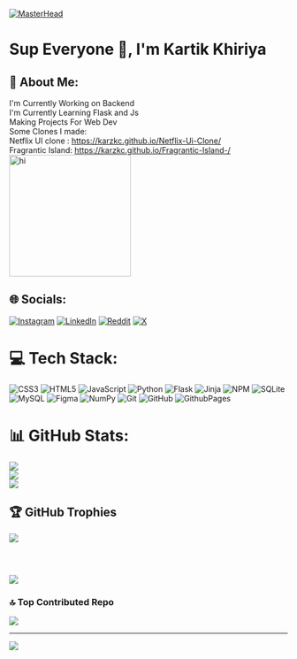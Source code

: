 [![MasterHead](https://images-wixmp-ed30a86b8c4ca887773594c2.wixmp.com/f/d5ff32a9-60ec-4b06-ab65-5ca3b08b9d87/d2gzsoy-c4b0f3ca-5ea7-4520-b200-097c834a6922.png?token=eyJ0eXAiOiJKV1QiLCJhbGciOiJIUzI1NiJ9.eyJzdWIiOiJ1cm46YXBwOjdlMGQxODg5ODIyNjQzNzNhNWYwZDQxNWVhMGQyNmUwIiwiaXNzIjoidXJuOmFwcDo3ZTBkMTg4OTgyMjY0MzczYTVmMGQ0MTVlYTBkMjZlMCIsIm9iaiI6W1t7InBhdGgiOiJcL2ZcL2Q1ZmYzMmE5LTYwZWMtNGIwNi1hYjY1LTVjYTNiMDhiOWQ4N1wvZDJnenNveS1jNGIwZjNjYS01ZWE3LTQ1MjAtYjIwMC0wOTdjODM0YTY5MjIucG5nIn1dXSwiYXVkIjpbInVybjpzZXJ2aWNlOmZpbGUuZG93bmxvYWQiXX0.EHIRDkHjiH5MJQmWu60f0P1CvnUh1hBwktd1e7qn0uc)]()
<h1>Sup Everyone 👋, I'm Kartik Khiriya</h1>
<h2>💫 About Me: </h2>

I'm Currently Working on Backend <br>I'm Currently Learning Flask and Js<br>Making Projects For Web Dev<br>Some Clones I made:<br>Netflix UI clone : https://karzkc.github.io/Netflix-Ui-Clone/ <br> 
Fragrantic Island: https://karzkc.github.io/Fragrantic-Island-/ <br>
 <img src="https://media.tenor.com/SKjjqXTekFgAAAAM/sasuke-discord.gif" alt="hi" height="220">

## 🌐 Socials:
[![Instagram](https://img.shields.io/badge/Instagram-%23E4405F.svg?logo=Instagram&logoColor=white)](https://instagram.com/https://www.instagram.com/formidable__kartik/) [![LinkedIn](https://img.shields.io/badge/LinkedIn-%230077B5.svg?logo=linkedin&logoColor=white)](https://linkedin.com/in/https://www.linkedin.com/in/kartik-khiriya-483a81319/) [![Reddit](https://img.shields.io/badge/Reddit-%23FF4500.svg?logo=Reddit&logoColor=white)](https://reddit.com/user/Karzkc08) [![X](https://img.shields.io/badge/X-black.svg?logo=X&logoColor=white)](https://x.com/@karzkc0803) 

# 💻 Tech Stack:
![CSS3](https://img.shields.io/badge/css3-%231572B6.svg?style=flat&logo=css3&logoColor=white) ![HTML5](https://img.shields.io/badge/html5-%23E34F26.svg?style=flat&logo=html5&logoColor=white) ![JavaScript](https://img.shields.io/badge/javascript-%23323330.svg?style=flat&logo=javascript&logoColor=%23F7DF1E) ![Python](https://img.shields.io/badge/python-3670A0?style=flat&logo=python&logoColor=ffdd54) ![Flask](https://img.shields.io/badge/flask-%23000.svg?style=flat&logo=flask&logoColor=white) ![Jinja](https://img.shields.io/badge/jinja-white.svg?style=flat&logo=jinja&logoColor=black)
![NPM](https://img.shields.io/badge/NPM-%23CB3837.svg?style=flat&logo=npm&logoColor=white) ![SQLite](https://img.shields.io/badge/sqlite-%2307405e.svg?style=flat&logo=sqlite&logoColor=white) ![MySQL](https://img.shields.io/badge/mysql-4479A1.svg?style=flat&logo=mysql&logoColor=white) ![Figma](https://img.shields.io/badge/figma-%23F24E1E.svg?style=flat&logo=figma&logoColor=white) ![NumPy](https://img.shields.io/badge/numpy-%23013243.svg?style=flat&logo=numpy&logoColor=white) ![Git](https://img.shields.io/badge/git-%23F05033.svg?style=flat&logo=git&logoColor=white) ![GitHub](https://img.shields.io/badge/github-%23121011.svg?style=flat&logo=github&logoColor=white) ![GithubPages](https://img.shields.io/badge/github%20pages-121013?style=flat&logo=github&logoColor=white) 
# 📊 GitHub Stats:
![](https://github-readme-stats.vercel.app/api?username=Karzkc&theme=neon&hide_border=false&include_all_commits=true&count_private=true)<br/>
![](https://github-readme-streak-stats.herokuapp.com/?user=Karzkc&theme=neon&hide_border=false)<br/>
![](https://github-readme-stats.vercel.app/api/top-langs/?username=Karzkc&theme=neon&hide_border=false&include_all_commits=true&count_private=true&layout=compact)

## 🏆 GitHub Trophies
![](https://github-profile-trophy.vercel.app/?username=Karzkc&theme=shadow_red&no-frame=true&no-bg=true&margin-w=4)

###  
![](https://quotes-github-readme.vercel.app/api?type=horizontal&theme=radical)

### 🔝 Top Contributed Repo
![](https://github-contributor-stats.vercel.app/api?username=Karzkc&limit=5&theme=vision-friendly-dark&combine_all_yearly_contributions=true)

---
[![](https://visitcount.itsvg.in/api?id=Karzkc&icon=2&color=6)](https://visitcount.itsvg.in)

<!-- Proudly created with GPRM ( https://gprm.itsvg.in ) -->

